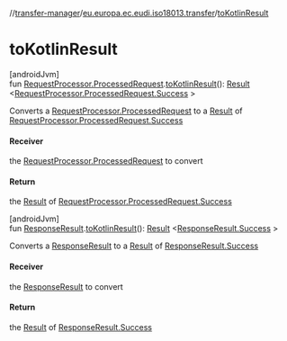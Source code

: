 //[transfer-manager](../../index.md)/[eu.europa.ec.eudi.iso18013.transfer](index.md)/[toKotlinResult](to-kotlin-result.md)

# toKotlinResult

[androidJvm]\
fun [RequestProcessor.ProcessedRequest](../eu.europa.ec.eudi.iso18013.transfer.response/-request-processor/-processed-request/index.md).[toKotlinResult](to-kotlin-result.md)(): [Result](https://kotlinlang.org/api/latest/jvm/stdlib/kotlin/-result/index.html)
&lt;[RequestProcessor.ProcessedRequest.Success](../eu.europa.ec.eudi.iso18013.transfer.response/-request-processor/-processed-request/-success/index.md)
&gt;

Converts
a [RequestProcessor.ProcessedRequest](../eu.europa.ec.eudi.iso18013.transfer.response/-request-processor/-processed-request/index.md)
to a [Result](https://kotlinlang.org/api/latest/jvm/stdlib/kotlin/-result/index.html)
of [RequestProcessor.ProcessedRequest.Success](../eu.europa.ec.eudi.iso18013.transfer.response/-request-processor/-processed-request/-success/index.md)

#### Receiver

the [RequestProcessor.ProcessedRequest](../eu.europa.ec.eudi.iso18013.transfer.response/-request-processor/-processed-request/index.md)
to convert

#### Return

the [Result](https://kotlinlang.org/api/latest/jvm/stdlib/kotlin/-result/index.html)
of [RequestProcessor.ProcessedRequest.Success](../eu.europa.ec.eudi.iso18013.transfer.response/-request-processor/-processed-request/-success/index.md)

[androidJvm]\
fun [ResponseResult](../eu.europa.ec.eudi.iso18013.transfer.response/-response-result/index.md).[toKotlinResult](to-kotlin-result.md)(): [Result](https://kotlinlang.org/api/latest/jvm/stdlib/kotlin/-result/index.html)
&lt;[ResponseResult.Success](../eu.europa.ec.eudi.iso18013.transfer.response/-response-result/-success/index.md)
&gt;

Converts
a [ResponseResult](../eu.europa.ec.eudi.iso18013.transfer.response/-response-result/index.md) to
a [Result](https://kotlinlang.org/api/latest/jvm/stdlib/kotlin/-result/index.html)
of [ResponseResult.Success](../eu.europa.ec.eudi.iso18013.transfer.response/-response-result/-success/index.md)

#### Receiver

the [ResponseResult](../eu.europa.ec.eudi.iso18013.transfer.response/-response-result/index.md) to
convert

#### Return

the [Result](https://kotlinlang.org/api/latest/jvm/stdlib/kotlin/-result/index.html)
of [ResponseResult.Success](../eu.europa.ec.eudi.iso18013.transfer.response/-response-result/-success/index.md)
